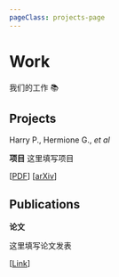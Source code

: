 ```yaml
---
pageClass: projects-page
---
```

# Work

我们的工作 📚

## Projects

<ProjectCard image="/projects/1.png">

  Harry P., Hermione G., *et al*

  **项目**
  这里填写项目

  [[PDF](https://www.google.com)] [[arXiv](https://arxiv.org)]

</ProjectCard>

## Publications

<ProjectCard>

  **论文**

 这里填写论文发表

  [[Link](https://www.google.com)]

</ProjectCard>

<style lang="stylus">

.projects-page
  background-color #fafbfc

</style>
